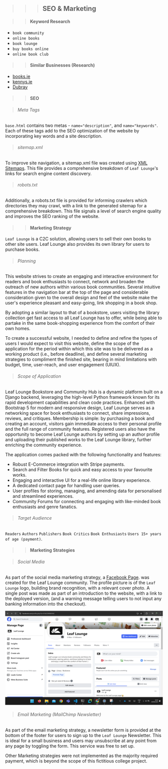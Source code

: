 >>> ## SEO & Marketing

>> #### Keyword Research
- `book community`
- `online books`
- `book lounge`
- `buy books online`
- `online book club`

>> #### Similar Businesses (Research)
- [books.ie](https://www.books.ie/)
- [kennys.ie](https://www.kennys.ie/)
- [Dubray](https://www.dubraybooks.ie/?srsltid=AfmBOorV7db1Yde_mEfHcKGm_kP9eIH_9DNif1z9ENdCMVYsCnxVqWNQ)

>> #### SEO

> ###### Meta Tags
`base.html` contains two metas - `name="description"`, and `name="keywords"`. Each of these tags add to the SEO optimization of the website by incorporating key words and a site description. 

> ###### sitemap.xml
To improve site navigation, a sitemap.xml file was created using [XML Sitemaps](https://www.xml-sitemaps.com/). This file provides a comprehensive breakdown of `Leaf Lounge`'s links for search engine content discovery.

> ###### robots.txt
Additionally, a robots.txt file is provided for informing crawlers which directories they may crawl, with a link to the generated sitemap for a comprehensive breakdown. This file signals a level of search engine quality and improves the SEO ranking of the website.

>> #### Marketing Strategy
`Leaf Lounge` is a C2C solution, allowing users to sell their own books to other site users. Leaf Lounge also provides its own library for users to purchase books.

> ###### Planning
This website strives to create an engaging and interactive environment for readers and book enthusiasts to connect, network and broaden the outreach of new authors within various book communities. Several intuitive features in the navigation bar at the top of the page and considerable consideration given to the overall design and feel of the website make the user's experience pleasant and easy-going, link shopping in a book shop.

By adopting a similar layout to that of a bookstore, users visiting the library collection get fast access to all Leaf Lounge has to offer, while being able to partake in the same book-shopping experience from the comfort of their own homes.

To create a successful website, I needed to define and refine the types of users I would expect to visit this website, define the scope of the application for the period within which this site was to be delivered as a working product (i.e., before deadline), and define several marketing strategies to compliment the finished site, bearing in mind limitations with budget, time, user-reach, and user engagement (UIUX).

> ###### Scope of Application
Leaf Lounge Bookstore and Community Hub is a dynamic platform built on a Django backend, leveraging the high-level Python framework known for its rapid development capabilities and clean code practices. Enhanced with Bootstrap 5 for modern and responsive design, Leaf Lounge serves as a networking space for book enthusiasts to connect, share impressions, reviews, and critiques. Membership is simple: by purchasing a book and creating an account, visitors gain immediate access to their personal profile and the full range of community features. Registered users also have the opportunity to become Leaf Lounge authors by setting up an author profile and uploading their published works to the Leaf Lounge library, further enriching the community experience.

The application comes packed with the following functionality and features:
  - Robust E-Commerce integration with Stripe payments.
  - Search and Filter Books for quick and easy access to your favourite works.
  - Engaging and interactive UI for a real-life online library experience.
  - A dedicated contact page for handling user queries.
  - User profiles for storing, managing, and amending data for personalised and streamlined experiences.
  - Community Forums for connecting and engaging with like-minded book enthusiasts and genre fanatics.

> ###### Target Audience
`Readers` `Authors` `Publishers` `Book Critics` `Book Enthusiasts` `Users 15+ years of age (payment)`.

>> #### Marketing Strategies

> ###### Social Media

As part of the social media marketing strategy, a [Facebook Page](https://www.facebook.com/profile.php?id=61563390085042). was created for the Leaf Lounge community.
The profile picture is of the `Leaf Lounge` logo, building brand recognition, with a relevant cover photo. A single post was made as part of an introduction to the website, with a link to the deployed version, (and a warning message telling users to not input any banking information into the checkout).

![Facebook Screenshot](docs/images/facebook.png)

> ###### Email Marketing (MailChimp Newsletter)
As part of the email marketing strategy, a newsletter form is provided at the bottom of the footer for users to sign up to the `Leaf Lounge` Newsletter. This is ideal for a small business and users may unsubscribe at any point from any page by toggling the form. This service was free to set up.

Other Marketing strategies were not implemented as the majority required payment, which is beyond the scope of this fictitious college project.
